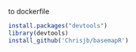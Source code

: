 


to dockerfile

```r
install.packages("devtools")
library(devtools)
install_github('Chrisjb/basemapR')

```



